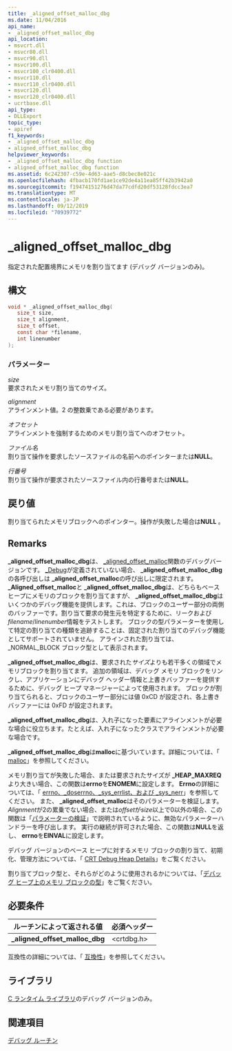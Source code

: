 ```yaml
---
title: _aligned_offset_malloc_dbg
ms.date: 11/04/2016
api_name:
- _aligned_offset_malloc_dbg
api_location:
- msvcrt.dll
- msvcr80.dll
- msvcr90.dll
- msvcr100.dll
- msvcr100_clr0400.dll
- msvcr110.dll
- msvcr110_clr0400.dll
- msvcr120.dll
- msvcr120_clr0400.dll
- ucrtbase.dll
api_type:
- DLLExport
topic_type:
- apiref
f1_keywords:
- _aligned_offset_malloc_dbg
- aligned_offset_malloc_dbg
helpviewer_keywords:
- _aligned_offset_malloc_dbg function
- aligned_offset_malloc_dbg function
ms.assetid: 6c242307-c59e-4d63-aae5-d8cbec8e021c
ms.openlocfilehash: 4fbacb170fd1ae1ce92de4a11ea85ff42b3942a0
ms.sourcegitcommit: f19474151276d47da77cdfd20df53128fdcc3ea7
ms.translationtype: MT
ms.contentlocale: ja-JP
ms.lasthandoff: 09/12/2019
ms.locfileid: "70939772"
---
```

# <a name="_aligned_offset_malloc_dbg"></a>_aligned_offset_malloc_dbg

指定された配置境界にメモリを割り当てます (デバッグ バージョンのみ)。

## <a name="syntax"></a>構文

```C
void * _aligned_offset_malloc_dbg(
   size_t size,
   size_t alignment,
   size_t offset,
   const char *filename,
   int linenumber
);
```

### <a name="parameters"></a>パラメーター

*size*<br/>
要求されたメモリ割り当てのサイズ。

*alignment*<br/>
アラインメント値。2 の整数乗である必要があります。

*オフセット*<br/>
アラインメントを強制するためのメモリ割り当てへのオフセット。

*ファイル名*<br/>
割り当て操作を要求したソースファイルの名前へのポインターまたは**NULL**。

*行番号*<br/>
割り当て操作が要求されたソースファイル内の行番号または**NULL**。

## <a name="return-value"></a>戻り値

割り当てられたメモリブロックへのポインター。操作が失敗した場合は**NULL** 。

## <a name="remarks"></a>Remarks

**_aligned_offset_malloc_dbg**は、 [_aligned_offset_malloc](aligned-offset-malloc.md)関数のデバッグバージョンです。 [_Debug](../../c-runtime-library/debug.md)が定義されていない場合、 **_aligned_offset_malloc_dbg**の各呼び出しは **_aligned_offset_malloc**の呼び出しに限定されます。 **_Aligned_offset_malloc**と **_aligned_offset_malloc_dbg**は、どちらもベースヒープにメモリのブロックを割り当てますが、 **_aligned_offset_malloc_dbg**はいくつかのデバッグ機能を提供します。これは、ブロックのユーザー部分の両側のバッファーです。割り当て要求の発生元を特定するために、リークおよび*filename*/*linenumber*情報をテストします。 ブロックの型パラメーターを使用して特定の割り当ての種類を追跡することは、固定された割り当てのデバッグ機能としてサポートされていません。 アラインされた割り当ては、_NORMAL_BLOCK ブロック型として表示されます。

**_aligned_offset_malloc_dbg**は、要求された*サイズ*よりも若干多くの領域でメモリブロックを割り当てます。 追加の領域は、デバッグ メモリ ブロックをリンクし、アプリケーションにデバッグ ヘッダー情報と上書きバッファーを提供するために、デバッグ ヒープ マネージャーによって使用されます。 ブロックが割り当てられると、ブロックのユーザー部分には値 0xCD が設定され、各上書きバッファーには 0xFD が設定されます。

**_aligned_offset_malloc_dbg**は、入れ子になった要素にアラインメントが必要な場合に役立ちます。たとえば、入れ子になったクラスでアラインメントが必要な場合です。

**_aligned_offset_malloc_dbg**は**malloc**に基づいています。詳細については、「 [malloc](malloc.md)」を参照してください。

メモリ割り当てが失敗した場合、または要求されたサイズが **_HEAP_MAXREQ**より大きい場合、この関数は**errno**を**ENOMEM**に設定します。 **Errno**の詳細については、「 [errno、_doserrno、_sys_errlist、および _sys_nerr](../../c-runtime-library/errno-doserrno-sys-errlist-and-sys-nerr.md)」を参照してください。 また、 **_aligned_offset_malloc**はそのパラメーターを検証します。 *Alignment*が2の累乗でない場合、または*offset*が*size*以上で0以外の場合、この関数は「[パラメーターの検証](../../c-runtime-library/parameter-validation.md)」で説明されているように、無効なパラメーターハンドラーを呼び出します。 実行の継続が許可された場合、この関数は**NULL**を返し、 **errno**を**EINVAL**に設定します。

デバッグ バージョンのベース ヒープに対するメモリ ブロックの割り当て、初期化、管理方法については、「 [CRT Debug Heap Details](/visualstudio/debugger/crt-debug-heap-details)」をご覧ください。

割り当てブロック型と、それらがどのように使用されるかについては、「[デバッグ ヒープ上のメモリ ブロックの型](/visualstudio/debugger/crt-debug-heap-details)」をご覧ください。

## <a name="requirements"></a>必要条件

|ルーチンによって返される値|必須ヘッダー|
|-------------|---------------------|
|**_aligned_offset_malloc_dbg**|\<crtdbg.h>|

互換性の詳細については、「 [互換性](../../c-runtime-library/compatibility.md)」を参照してください。

## <a name="libraries"></a>ライブラリ

[C ランタイム ライブラリ](../../c-runtime-library/crt-library-features.md)のデバッグ バージョンのみ。

## <a name="see-also"></a>関連項目

[デバッグ ルーチン](../../c-runtime-library/debug-routines.md)<br/>
